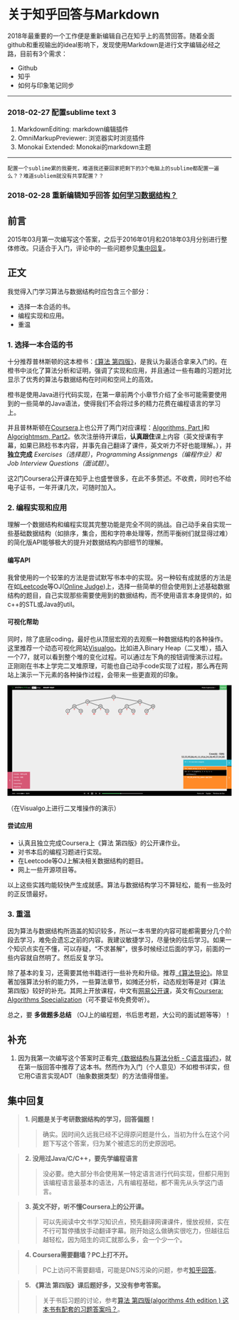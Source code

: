 # 关于知乎回答与Markdown

2018年最重要的一个工作便是重新编辑自己在知乎上的高赞回答。随着全面github和重视输出的ideal影响下，发现使用Markdown是进行文字编辑必经之路，目前有3个需求：

* Github
* 知乎
* 如何与印象笔记同步

****

### 2018-02-27 配置sublime text 3

1. MarkdownEditing: markdown编辑插件
2. OmniMarkupPreviewer: 浏览器实时浏览插件
3. Monokai Extended: Monokai的markdown主题
 
****

```
配置一个sublime累的我要死，难道我还要回家把剩下的3个电脑上的sublime都配置一遍么？？难道subliem就没有共享配置？？
```

### 2018-02-28 重新编辑知乎回答 [如何学习数据结构？](https://www.zhihu.com/question/21318658/answer/42690576)

## 前言 ##

2015年03月第一次编写这个答案，之后于2016年01月和2018年03月分别进行整体修改。只适合于入门，评论中的一些问题参见[集中回复](#集中回复)。

## 正文 ##

我觉得入门学习算法与数据结构时应包含三个部分：

* 选择一本合适的书。
* 编程实现和应用。
* 重温


### 1. 选择一本合适的书 ###

十分推荐普林斯顿的这本橙书：[《算法 第四版》](https://algs4.cs.princeton.edu/home/)，是我认为最适合拿来入门的。在橙书中淡化了算法分析和证明，强调了实现和应用，并且通过一些有趣的习题对比显示了优秀的算法与数据结构在时间和空间上的高效。

橙书是使用Java进行代码实现，在第一章前两个小章节介绍了全书可能需要使用到的一些简单的Java语法，使得我们不会将过多的精力花费在编程语言的学习上。

并且普林斯顿在[Coursera](https://www.coursera.org/)上也公开了两门对应课程：[Algorithms, Part I](https://www.coursera.org/learn/algorithms-part1)和[Algorightmsm, Part2](https://www.coursera.org/learn/algorithms-part2)。依次注册待开课后，**认真跟住**课上内容（英文授课有字幕，如果已熟稔书本内容，并事先自己翻译了课件，英文听力不好也能理解。），并**独立完成** *Exercises（选择题）*，*Programming Assignmengs（编程作业）*和*Job Interview Questions（面试题）*。

这2门Coursera公开课在知乎上也盛誉很多，在此不多赘述。不收费，同时也不给电子证书，一年开课几次，可随时加入。

### 2. 编程实现和应用 ###

理解一个数据结构和编程实现其完整功能是完全不同的挑战。自己动手亲自实现一些基础数据结构（如排序，集合，图和字符串处理等，然而平衡树们就显得过难）的简化版API能够极大的提升对数据结构内部细节的理解。

#### 编写API ####

我曾使用的一个较笨的方法是尝试默写书本中的实现。另一种较有成就感的方法是在如[Leetcode](https://leetcode.com)等OJ([Online Judge](https://baike.baidu.com/item/Online%20Judge/2397914?fr=aladdin))上，选择一些简单的但会使用到上述基础数据结构的题目，自己实现那些需要使用到的数据结构，而不使用语言本身提供的，如c++的STL或Java的util。

#### 可视化帮助 ####

同时，除了底层coding，最好也从顶层宏观的去观察一种数据结构的各种操作。这里推荐一个动态可视化网站[Visualgo](https://visualgo.net/en)。比如进入Binary Heap（二叉堆），插入一个77，就可以看到整个堆的变化过程。可以通过左下角的按钮调慢演示过程。正刚刚在书本上学完二叉堆原理，可能也自己动手code实现了过程，那么再在网站上演示一下元素的各种操作过程，会带来一些更直观的印象。

![Visualgo: Binary Heap](https://github.com/xfmeng17/zhihu/blob/master/HowToLearnDS/visualgo.png?raw=true)

（在Visualgo上进行二叉堆操作的演示）

#### 尝试应用 ####

* 认真且独立完成Coursera上《算法 第四版》的公开课作业。
* 对书本后的编程习题进行实现。
* 在Leetcode等OJ上解决相关数据结构的题目。
* 网上一些开源项目等。

以上这些实践均能较快产生成就感。算法与数据结构学习不算轻松，能有一些及时的正反馈最好。

### 3. 重温 ###

因为算法与数据结构所涵盖的知识较多，所以一本书里的内容可能都需要分几个阶段去学习，难免会遗忘之前的内容。我建议敏捷学习，尽量快的往后学习。如果一个知识点实在不懂，可以存疑，“不求甚解”，很多时候经过后面的学习，前面的一些内容就自然明了。然后反复学习。


除了基本的复习，还需要其他书籍进行一些补充和升级。推荐[《算法导论》](https://mitpress.mit.edu/books/introduction-algorithms)。除显著加强算法分析的能力外，一些算法章节，如摊还分析，动态规划等是对《算法 第四版》较好的补充。其网上开放课程，中文有[网易公开课](http://open.163.com/special/opencourse/algorithms.html)，英文有[Coursera: Algorithms Specialization](https://www.coursera.org/specializations/algorithms)（可不要证书免费旁听）。

总之，要 **多做题多总结** （OJ上的编程题，书后思考题，大公司的面试题等等）！

## 补充 ##

1. 因为我第一次编写这个答案时正看完[《数据结构与算法分析 - C语言描述》](https://book.douban.com/subject/1139426/)，就在第一版回答中推荐了这本书。然而作为入门（个人意见）不如橙书详实，但它用C语言实现ADT（抽象数据类型）的方法值得借鉴。

## 集中回复 ##


>  __1. 问题是关于考研数据结构的学习，回答偏题！__
>> 确实。因时间久远我已经不记得原问题是什么，当初为什么在这个问题下写这个答案，归为某个被遗忘的历史原因吧。


>  __2. 没用过Java/C/C++，要先学编程语言__
>> 没必要。绝大部分书会使用某一特定语言进行代码实现，但都只用到该编程语言最基本的语法，凡有编程基础，都不需先从头学这门语言。


>  __3. 英文不好，听不懂Coursera上的公开课。__
>> 可以先阅读中文书学习知识点，预先翻译网课课件，慢放视频，实在不行可暂停播放手动翻译字幕。刚开始这么做确实很吃力，但越往后越轻松，因为陌生的词汇就那么多，会一个少一个。


>  __4. Coursera需要翻墙？PC上打不开。__
>> PC上访问不需要翻墙，可能是DNS污染的问题，参考[知乎回答](https://www.zhihu.com/question/29433255)。


> __5. 《算法 第四版》课后题好多，又没有参考答案。__
>> 关于书后习题的讨论，参考[算法 第四版(algorithms 4th edition ) 这本书有配套的习题答案吗？](https://www.zhihu.com/question/27876056/answer/64157598)。


<!--

————————————————2015最后更新————————————————
---------------------------------新书新方法(兼容之前的答案)---------------------------------
 这是我第4次更新这个答案了。我觉得是最终版本了。因为被我忽悠的师弟师妹都学了下去。看来这个办法真的有效果。再次强调，只是入门。

1. "我想学好基础的数据结构和算法! "
不多说，有这心就往下看。
2. "我应该准备些什么? "
a. 这本橙书: 《算法 第四版》
  --亚马逊中文版:  amazon.cn 的页面
  --线上资源: Algorithms, 4th Edition by Robert Sedgewick and Kevin Wayne
b. 注册Coursera, 依次加入这2门课:  <算法, 第一部分> <算法, 第二部分>
Part 1: https://www.coursera.org/course/algs4partI Part 2: https://class.coursera.org/algs4partII-006
如果没开课, 就先标记, 这样开课时会通过邮箱提示你.
3. "我应该做些什么? "
先熟读书内1.1和1.2, 最好把课后习题都做一做. 网站上开课后(即使已经开课几周了, 没关系),  跟住上课内容: 课本知识 + 视频内容 + 课件重点+ Exercises (独立完成且满分) + Programming Assignments (独立完成且尽量满分) + Job Interview Questions. 从Part 1到Part 2, 跟住, 跟住, 跟住!

关于做书后练习题，参见： 算法 第四版(algorithms 4th edition ) 这本书有配套的习题答案吗？ - 孟祥丰的回答
4. "我学完了呢!"
再去跟隔壁斯坦福的算法公开课, 他还给证书! 因为参考书籍基本上就是是《CLRS》, 所以也就是强迫自己去仔细研读算法导论. 
 ---课程名称: 
      <算法设计与分析, 第一部分>
      <算法设计与分析, 第二部分>
 ---课程地址
      Part 1: https://www.coursera.org/course/algo       Part 2: https://www.coursera.org/course/algo2
5. "又学完啦! "
可能今后在这个方面不需要看网络上不知名人士(没错, 就是我)的建议了. 拜拜.
PS: 就这些?? 对, 就这些. 



———————————————2015-6-9 补充———————————————
Coursera上6月19号开普林斯顿讲的算法课程了:
Coursera - Free Online Courses From Top Universities
教材就是橙宝书:
Algorithms, 4th Edition by Robert Sedgewick and Kevin Wayne
课程负担并不大。刚入门的同学可以跟一跟。当然学习算法还是要多做题。^_^
—————————————————原答案—————————————————
我要好好回答一下这个问题。
从刚上大学在课堂上听老师讲解，到后来自学，反复学等种种失败经历给了我当头棒喝。我这样的小渣渣还真是难以捧本书看一看就能学懂。还真得特殊准备一套方法来学习它。借助知乎，网上大神，ACMer的经验分享，我自己总结了一个入门的学习方法，让我快乐且热情的坚持下来了对数据结构与算法的学习。（仅针对初学者的入门级学习，大神们请绕过，拜拜么么哒）
好，剩下来像我一样的阿渣们，让我们先来痛快的分（tu）析（cao）下为啥这东西难学：
1. 抽象，数学知识多，大多数书籍有很多数学证明，很枯燥，爱掉头发。
2. 反馈差。比如学完了“快速排序”也就学完了，没什么事做，也没觉得自己厉害多少。但是要是学习下cocos2d-x，过几天自己都能写小游戏了。学了难以分分钟高能还真就难以坚持了。没错，学习这事我就是这么投机这么功利。
3. 孤立的知识点都很难有什么作为，只有理解＋融汇＋贯通才能显威力。
4. 没有好“老师”。搜索下“如何学习雅思&托福”，各种高能大法学习小组培训机构怒刷一脸屏。
好了，吐槽完毕，以下是干货：
1.先来本入门级的好书

我把里面的代码全打了一遍，整不懂就一点点在草纸上演示，还整不懂的就死记硬背了下来，说不定哪天就想通了。学起来很慢，但是效果不错。谁让我笨呢。（现在没事抽风还要默写一下AVL树的c实现，也是病没好）
2. 可视化
刚开始我就按照1这么学，学一周就学不动了，太高估自己的能力，又冒充不下去学霸了。这知识尼玛这么抽象。之后发现了一个可视化工具（很多大神都推荐过啦）
http://visualgo.net

什么冒泡插入快速排序一演示，小动画一播放分分钟我就都整明白了，一低头那些小代码也就都被我看穿看穿了。来一把倚天剑屠龙刀我也能混个山大王。

（图是二叉堆的演示）
一可视化之后你会发现很多抽象的数据结构在脑海中有了样子。我也说不太明白那种感觉，就好像你在一个姑娘/小伙子身上看到了爱情的样子。
3.编程实践
其实学习算法可以分3个部分，算法设计，算法分析，算法实践。我个人觉得更需要静下心花大块时间琢磨的是前两方面，但是算法实践更容易让大家产生“我确实进步了”的正反馈。如果你参考的是我的旧答案，也就是起手看的是《数据结构与算法分析 in C》。那么我建议用这两本书《C语言程序设计》和《C和指针》再去复习下C语言，之后去LeetCode上找相关题用C/C++去做。或者转头去看《算法第四版》，然后去独立完成上文提到的公开课的编程作业和书后习题。（受限于当时所学，这部分于16年删掉重写）
好了，总结起来就是对于每一个知识点，我们用学理论＋可视化＋编程实践相结合的方式一个知识点一步地踏实前进。但是到这里我们真的就只是入门。所以我在这之后就愉快的重新认真地撸《算法导论》去了。可以参见我另外一个回答：你是如何坚持读完《算法导论》这本书的？ - 孟祥丰的回答。撸完如果觉得不够可以继续撸其它一些算法书籍，详情参见大神文章：我的算法学习之路
虽然我还是觉得自己很渣很菜，但想想没有昨天那么渣了，就会很开心。

-->

